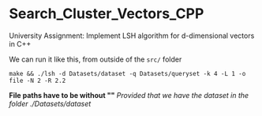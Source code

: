# Search_Cluster_Vectors_CPP
University Assignment: Implement LSH algorithm for d-dimensional vectors in C++

We can run it like this, from outside of the `src/` folder

`make && ./lsh -d Datasets/dataset -q Datasets/queryset -k 4 -L 1 -o file -N 2 -R 2.2`

**File paths have to be without ""**
_Provided that we have the dataset in the folder ./Datasets/dataset_
